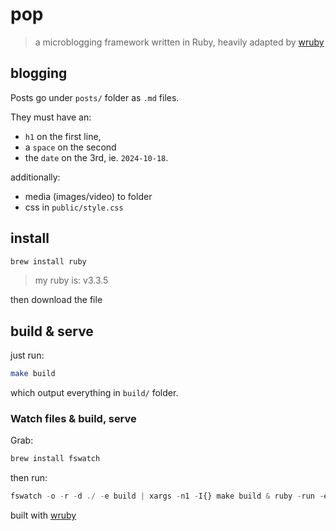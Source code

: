 # pop

> a microblogging framework written in Ruby, 
> heavily adapted by [wruby][wruby]

## blogging

Posts go under `posts/` folder as `.md` files.  

They must have an:

- `h1` on the first line, 
- a `space` on the second
- the `date` on the 3rd, ie. `2024-10-18`.

additionally:

- media (images/video) to folder
- css in `public/style.css`

## install

```bash
brew install ruby
```
> my ruby is: v3.3.5

then download the file 

## build & serve

just run:

```bash
make build
```

which output everything in `build/` folder.

### Watch files & build, serve

Grab:

```bash
brew install fswatch
```

then run:

```js
fswatch -o -r -d ./ -e build | xargs -n1 -I{} make build & ruby -run -e httpd -- build
```


built with [wruby][wruby]


[club]: https://1kb.club/
[wruby]: https://git.btxx.org/wruby/about/
